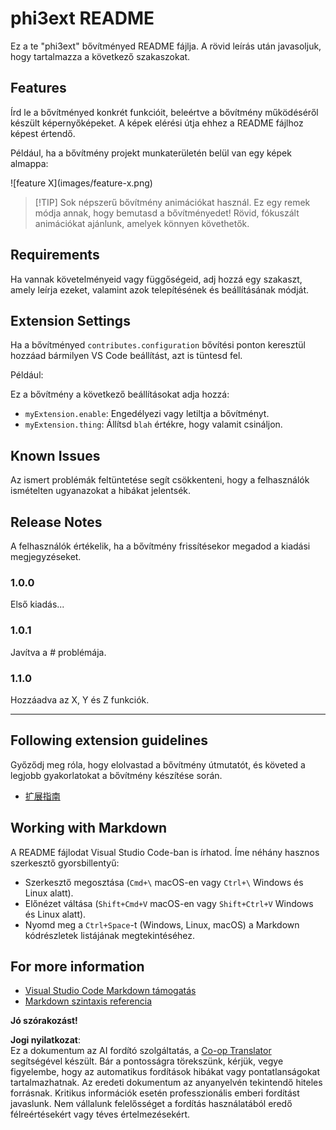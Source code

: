 <!--
CO_OP_TRANSLATOR_METADATA:
{
  "original_hash": "be0b2937160c486180ded27e4f14adeb",
  "translation_date": "2025-07-16T16:56:03+00:00",
  "source_file": "code/07.Lab/01/Apple/phi3ext/README.md",
  "language_code": "hu"
}
-->
# phi3ext README

Ez a te "phi3ext" bővítményed README fájlja. A rövid leírás után javasoljuk, hogy tartalmazza a következő szakaszokat.

## Features

Írd le a bővítményed konkrét funkcióit, beleértve a bővítmény működéséről készült képernyőképeket. A képek elérési útja ehhez a README fájlhoz képest értendő.

Például, ha a bővítmény projekt munkaterületén belül van egy képek almappa:

\!\[feature X\]\(images/feature-x.png\)

> [!TIP] Sok népszerű bővítmény animációkat használ. Ez egy remek módja annak, hogy bemutasd a bővítményedet! Rövid, fókuszált animációkat ajánlunk, amelyek könnyen követhetők.

## Requirements

Ha vannak követelményeid vagy függőségeid, adj hozzá egy szakaszt, amely leírja ezeket, valamint azok telepítésének és beállításának módját.

## Extension Settings

Ha a bővítményed `contributes.configuration` bővítési ponton keresztül hozzáad bármilyen VS Code beállítást, azt is tüntesd fel.

Például:

Ez a bővítmény a következő beállításokat adja hozzá:

* `myExtension.enable`: Engedélyezi vagy letiltja a bővítményt.
* `myExtension.thing`: Állítsd `blah` értékre, hogy valamit csináljon.

## Known Issues

Az ismert problémák feltüntetése segít csökkenteni, hogy a felhasználók ismételten ugyanazokat a hibákat jelentsék.

## Release Notes

A felhasználók értékelik, ha a bővítmény frissítésekor megadod a kiadási megjegyzéseket.

### 1.0.0

Első kiadás...

### 1.0.1

Javítva a # problémája.

### 1.1.0

Hozzáadva az X, Y és Z funkciók.

---

## Following extension guidelines

Győződj meg róla, hogy elolvastad a bővítmény útmutatót, és követed a legjobb gyakorlatokat a bővítmény készítése során.

* [扩展指南](https://code.visualstudio.com/api/references/extension-guidelines?WT.mc_id=aiml-137032-kinfeylo)

## Working with Markdown

A README fájlodat Visual Studio Code-ban is írhatod. Íme néhány hasznos szerkesztő gyorsbillentyű:

* Szerkesztő megosztása (`Cmd+\` macOS-en vagy `Ctrl+\` Windows és Linux alatt).
* Előnézet váltása (`Shift+Cmd+V` macOS-en vagy `Shift+Ctrl+V` Windows és Linux alatt).
* Nyomd meg a `Ctrl+Space`-t (Windows, Linux, macOS) a Markdown kódrészletek listájának megtekintéséhez.

## For more information

* [Visual Studio Code Markdown támogatás](http://code.visualstudio.com/docs/languages/markdown?WT.mc_id=aiml-137032-kinfeylo)
* [Markdown szintaxis referencia](https://help.github.com/articles/markdown-basics/)

**Jó szórakozást!**

**Jogi nyilatkozat**:  
Ez a dokumentum az AI fordító szolgáltatás, a [Co-op Translator](https://github.com/Azure/co-op-translator) segítségével készült. Bár a pontosságra törekszünk, kérjük, vegye figyelembe, hogy az automatikus fordítások hibákat vagy pontatlanságokat tartalmazhatnak. Az eredeti dokumentum az anyanyelvén tekintendő hiteles forrásnak. Kritikus információk esetén professzionális emberi fordítást javaslunk. Nem vállalunk felelősséget a fordítás használatából eredő félreértésekért vagy téves értelmezésekért.